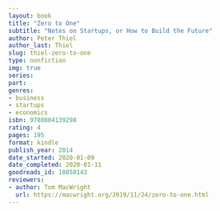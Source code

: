 ```yaml
---
layout: book
title: "Zero to One"
subtitle: "Notes on Startups, or How to Build the Future"
author: Peter Thiel
author_last: Thiel
slug: thiel-zero-to-one
type: nonfiction
img: true
series: 
part: 
genres:
- business
- startups
- economics
isbn: 9780804139298
rating: 4
pages: 195
format: kindle
publish_year: 2014
date_started: 2020-01-09
date_completed: 2020-01-11
goodreads_id: 18050143
reviewers:
- author: Tom MacWright
  url: https://macwright.org/2019/11/24/zero-to-one.html
---
```

